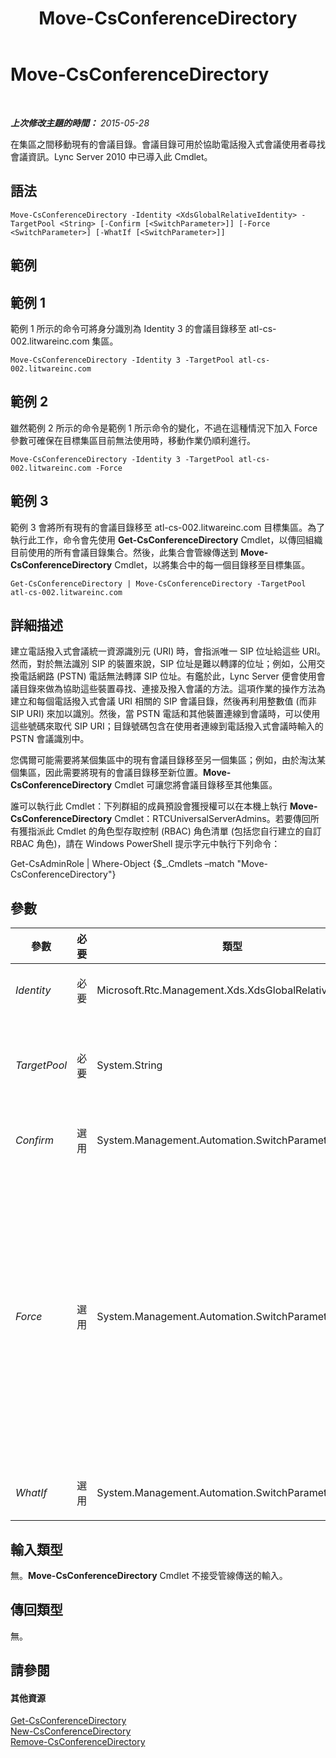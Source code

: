 ﻿---
title: Move-CsConferenceDirectory
TOCTitle: Move-CsConferenceDirectory
ms:assetid: c43207fa-06dd-4360-ae32-b2f17f7100d2
ms:mtpsurl: https://technet.microsoft.com/zh-tw/library/Gg412968(v=OCS.15)
ms:contentKeyID: 49292237
ms.date: 08/10/2015
mtps_version: v=OCS.15
ms.translationtype: HT
---

# Move-CsConferenceDirectory

 

_**上次修改主題的時間：** 2015-05-28_

在集區之間移動現有的會議目錄。會議目錄可用於協助電話撥入式會議使用者尋找會議資訊。Lync Server 2010 中已導入此 Cmdlet。

## 語法

    Move-CsConferenceDirectory -Identity <XdsGlobalRelativeIdentity> -TargetPool <String> [-Confirm [<SwitchParameter>]] [-Force <SwitchParameter>] [-WhatIf [<SwitchParameter>]]

## 範例

## 範例 1

範例 1 所示的命令可將身分識別為 Identity 3 的會議目錄移至 atl-cs-002.litwareinc.com 集區。

    Move-CsConferenceDirectory -Identity 3 -TargetPool atl-cs-002.litwareinc.com

## 範例 2

雖然範例 2 所示的命令是範例 1 所示命令的變化，不過在這種情況下加入 Force 參數可確保在目標集區目前無法使用時，移動作業仍順利進行。

    Move-CsConferenceDirectory -Identity 3 -TargetPool atl-cs-002.litwareinc.com -Force

## 範例 3

範例 3 會將所有現有的會議目錄移至 atl-cs-002.litwareinc.com 目標集區。為了執行此工作，命令會先使用 **Get-CsConferenceDirectory** Cmdlet，以傳回組織目前使用的所有會議目錄集合。然後，此集合會管線傳送到 **Move-CsConferenceDirectory** Cmdlet，以將集合中的每一個目錄移至目標集區。

    Get-CsConferenceDirectory | Move-CsConferenceDirectory -TargetPool atl-cs-002.litwareinc.com 

## 詳細描述

建立電話撥入式會議統一資源識別元 (URI) 時，會指派唯一 SIP 位址給這些 URI。然而，對於無法識別 SIP 的裝置來說，SIP 位址是難以轉譯的位址；例如，公用交換電話網路 (PSTN) 電話無法轉譯 SIP 位址。有鑑於此，Lync Server 便會使用會議目錄來做為協助這些裝置尋找、連接及撥入會議的方法。這項作業的操作方法為建立和每個電話撥入式會議 URI 相關的 SIP 會議目錄，然後再利用整數值 (而非 SIP URI) 來加以識別。然後，當 PSTN 電話和其他裝置連線到會議時，可以使用這些號碼來取代 SIP URI；目錄號碼包含在使用者連線到電話撥入式會議時輸入的 PSTN 會議識別中。

您偶爾可能需要將某個集區中的現有會議目錄移至另一個集區；例如，由於淘汰某個集區，因此需要將現有的會議目錄移至新位置。**Move-CsConferenceDirectory** Cmdlet 可讓您將會議目錄移至其他集區。

誰可以執行此 Cmdlet：下列群組的成員預設會獲授權可以在本機上執行 **Move-CsConferenceDirectory** Cmdlet：RTCUniversalServerAdmins。若要傳回所有獲指派此 Cmdlet 的角色型存取控制 (RBAC) 角色清單 (包括您自行建立的自訂 RBAC 角色)，請在 Windows PowerShell 提示字元中執行下列命令：

Get-CsAdminRole | Where-Object {$\_.Cmdlets –match "Move-CsConferenceDirectory"}

## 參數


<table>
<colgroup>
<col style="width: 25%" />
<col style="width: 25%" />
<col style="width: 25%" />
<col style="width: 25%" />
</colgroup>
<thead>
<tr class="header">
<th>參數</th>
<th>必要</th>
<th>類型</th>
<th>說明</th>
</tr>
</thead>
<tbody>
<tr class="odd">
<td><p><em>Identity</em></p></td>
<td><p>必要</p></td>
<td><p>Microsoft.Rtc.Management.Xds.XdsGlobalRelativeIdentity</p></td>
<td><p>要移動之會議目錄的數字身分識別。</p></td>
</tr>
<tr class="even">
<td><p><em>TargetPool</em></p></td>
<td><p>必要</p></td>
<td><p>System.String</p></td>
<td><p>要移動之會議目錄所在集區的完整網域名稱 (FQDN)。例如：-Identity atl-cs-002.litwareinc.com。</p></td>
</tr>
<tr class="odd">
<td><p><em>Confirm</em></p></td>
<td><p>選用</p></td>
<td><p>System.Management.Automation.SwitchParameter</p></td>
<td><p>在執行命令前先提示確認。</p></td>
</tr>
<tr class="even">
<td><p><em>Force</em></p></td>
<td><p>選用</p></td>
<td><p>System.Management.Automation.SwitchParameter</p></td>
<td><p>如果指定此參數，即便目前無法使用目標集區，也能移動會議目錄。根據預設，如果無法和目標集區連絡，<strong>Move-CsConferenceDirectory</strong> Cmdlet 將不會移動目錄。</p>
<p>執行 <strong>Move-CsConferenceDirectory</strong> Cmdlet 搭配 Force 參數之前，應先使用 Dbimpexp.exe 手動匯出舊資料，然後將此資料匯入目標登錄器集區。Dbimpexp.exe 可以在 Lync Server 安裝媒體的根資料夾中找到。</p></td>
</tr>
<tr class="odd">
<td><p><em>WhatIf</em></p></td>
<td><p>選用</p></td>
<td><p>System.Management.Automation.SwitchParameter</p></td>
<td><p>說明執行命令時若不實際執行命令的後果。</p></td>
</tr>
</tbody>
</table>


## 輸入類型

無。**Move-CsConferenceDirectory** Cmdlet 不接受管線傳送的輸入。

## 傳回類型

無。

## 請參閱

#### 其他資源

[Get-CsConferenceDirectory](get-csconferencedirectory.md)  
[New-CsConferenceDirectory](new-csconferencedirectory.md)  
[Remove-CsConferenceDirectory](remove-csconferencedirectory.md)

